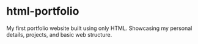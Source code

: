 # html-portfolio
My first portfolio website built using only HTML. Showcasing my personal details, projects, and basic web structure.
